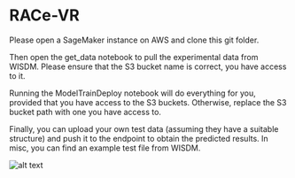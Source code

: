 # RACe-VR

Please open a SageMaker instance on AWS and clone this git folder.

Then open the get_data notebook to pull the experimental data from WISDM. Please ensure that the S3 bucket name is correct, you have access to it.

Running the ModelTrainDeploy notebook will do everything for you, provided that you have access to the S3 buckets. Otherwise, replace the S3 bucket path with one you have access to.

Finally, you can upload your own test data (assuming they have a suitable structure) and push it to the endpoint to obtain the predicted results. In misc, you can find an example test file from WISDM.


![alt text](https://github.com/bonaventura-p/race-vr/tree/master/images/race-vr.png)
